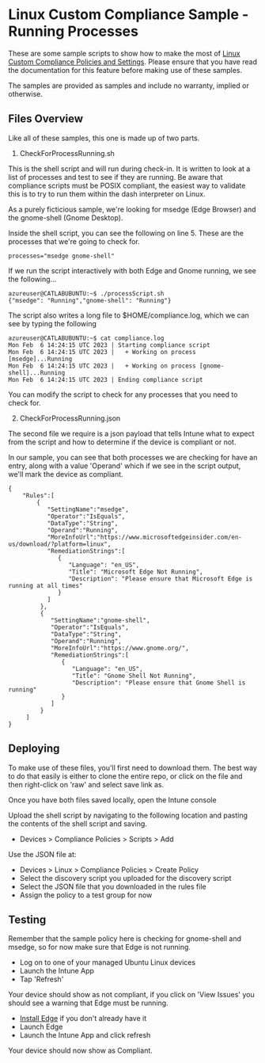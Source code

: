 # Linux Custom Compliance Sample - Running Processes

These are some sample scripts to show how to make the most of [Linux Custom Compliance Policies and Settings](https://learn.microsoft.com/en-us/mem/intune/protect/compliance-use-custom-settings). Please ensure that you have read the documentation for this feature before making use of these samples.

The samples are provided as samples and include no warranty, implied or otherwise.

## Files Overview

Like all of these samples, this one is made up of two parts.

1. CheckForProcessRunning.sh


This is the shell script and will run during check-in. It is written to look at a list of processes and test to see if they are running. Be aware that compliance scripts must be POSIX compliant, the easiest way to validate this is to try to run them within the dash interpreter on Linux.

As a purely ficticious sample, we're looking for msedge (Edge Browser) and the gnome-shell (Gnome Desktop).

Inside the shell script, you can see the following on line 5. These are the processes that we're going to check for.

```
processes="msedge gnome-shell"
```

If we run the script interactively with both Edge and Gnome running, we see the following...

```
azureuser@CATLABUBUNTU:~$ ./processScript.sh 
{"msedge": "Running","gnome-shell": "Running"}
```

The script also writes a long file to $HOME/compliance.log, which we can see by typing the following

```
azureuser@CATLABUBUNTU:~$ cat compliance.log 
Mon Feb  6 14:24:15 UTC 2023 | Starting compliance script
Mon Feb  6 14:24:15 UTC 2023 |   + Working on process [msedge]...Running
Mon Feb  6 14:24:15 UTC 2023 |   + Working on process [gnome-shell]...Running
Mon Feb  6 14:24:15 UTC 2023 | Ending compliance script
```

You can modify the script to check for any processes that you need to check for.


2. CheckForProcessRunning.json

The second file we require is a json payload that tells Intune what to expect from the script and how to determine if the device is compliant or not.

In our sample, you can see that both processes we are checking for have an entry, along with a value 'Operand' which if we see in the script output, we'll mark the device as compliant.

```
{
    "Rules":[ 
        { 
           "SettingName":"msedge",
           "Operator":"IsEquals",
           "DataType":"String",
           "Operand":"Running",
           "MoreInfoUrl":"https://www.microsoftedgeinsider.com/en-us/download/?platform=linux",
           "RemediationStrings":[ 
              { 
                 "Language": "en_US",
                 "Title": "Microsoft Edge Not Running",
                 "Description": "Please ensure that Microsoft Edge is running at all times"
              }
           ]
         },
         { 
            "SettingName":"gnome-shell",
            "Operator":"IsEquals",
            "DataType":"String",
            "Operand":"Running",
            "MoreInfoUrl":"https://www.gnome.org/",
            "RemediationStrings":[ 
               { 
                  "Language": "en_US",
                  "Title": "Gnome Shell Not Running",
                  "Description": "Please ensure that Gnome Shell is running"
               }
            ]
         }
     ]
}
```

## Deploying

To make use of these files, you'll first need to download them. The best way to do that easily is either to clone the entire repo, or click on the file and then right-click on 'raw' and select save link as.

Once you have both files saved locally, open the Intune console

Upload the shell script by navigating to the following location and pasting the contents of the shell script and saving.


- Devices > Compliance Policies > Scripts > Add


Use the JSON file at:


- Devices > Linux > Compliance Policies > Create Policy
- Select the discovery script you uploaded for the discovery script
- Select the JSON file that you downloaded in the rules file
- Assign the policy to a test group for now


## Testing

Remember that the sample policy here is checking for gnome-shell and msedge, so for now make sure that Edge is not running.

- Log on to one of your managed Ubuntu Linux devices
- Launch the Intune App
- Tap 'Refresh'

Your device should show as not compliant, if you click on 'View Issues' you should see a warning that Edge must be running.

- [Install Edge](https://www.microsoftedgeinsider.com/en-us/download/?platform=linux-deb) if you don't already have it
- Launch Edge
- Launch the Intune App and click refresh

Your device should now show as Compliant.

